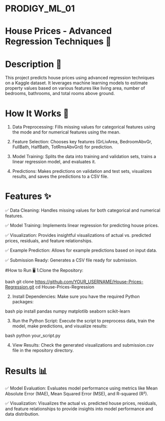 # PRODIGY_ML_01

# House Prices - Advanced Regression Techniques 🏡
# Description 📜
This project predicts house prices using advanced regression techniques on a Kaggle dataset. It leverages machine learning models to estimate property values based on various features like living area, number of bedrooms, bathrooms, and total rooms above ground.

# How It Works 🚀
1. Data Preprocessing: Fills missing values for categorical features using the mode and for numerical features using the mean.

2. Feature Selection: Chooses key features (GrLivArea, BedroomAbvGr, FullBath, HalfBath, TotRmsAbvGrd) for prediction.

3. Model Training: Splits the data into training and validation sets, trains a linear regression model, and evaluates it.

4. Predictions: Makes predictions on validation and test sets, visualizes results, and saves the predictions to a CSV file.

# Features ✨
✅ Data Cleaning: Handles missing values for both categorical and numerical features.

✅  Model Training: Implements linear regression for predicting house prices.

✅ Visualization: Provides insightful visualizations of actual vs. predicted prices, residuals, and feature relationships.

✅ Example Prediction: Allows for example predictions based on input data.

✅ Submission Ready: Generates a CSV file ready for submission.

#How to Run 🖥️
1.Clone the Repository:

bash
git clone https://github.com/YOUR_USERNAME/House-Prices-Regression.git
cd House-Prices-Regression

2. Install Dependencies: Make sure you have the required Python packages:

bash
pip install pandas numpy matplotlib seaborn scikit-learn

3. Run the Python Script: Execute the script to preprocess data, train the model, make predictions, and visualize results:

bash
python your_script.py

4. View Results: Check the generated visualizations and submission.csv file in the repository directory.

# Results 📊
✅ Model Evaluation: Evaluates model performance using metrics like Mean Absolute Error (MAE), Mean Squared Error (MSE), and R-squared (R²).

✅ Visualization: Visualizes the actual vs. predicted house prices, residuals, and feature relationships to provide insights into model performance and data distribution.
